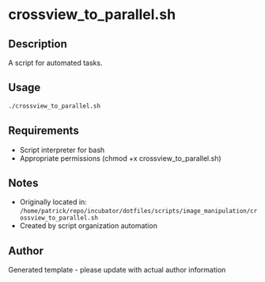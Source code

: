 # crossview_to_parallel.sh

## Description
A script for automated tasks.

## Usage
```bash
./crossview_to_parallel.sh
```

## Requirements
- Script interpreter for bash
- Appropriate permissions (chmod +x crossview_to_parallel.sh)

## Notes
- Originally located in: `/home/patrick/repo/incubator/dotfiles/scripts/image_manipulation/crossview_to_parallel.sh`
- Created by script organization automation

## Author
Generated template - please update with actual author information
